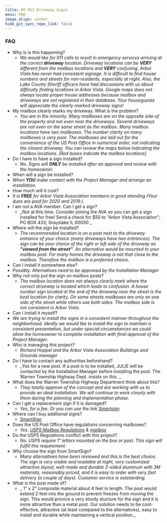 ```yaml
---
title: AV 911 Driveway Signs
menu: FAQ
image_align: center
hide_git_sync_repo_link: false
---
```

[SmartSign]: http://bit.ly/2TW2FLG

### FAQ

- Why is is this happening?
  - _We would like for 911 calls to result in emergency services arriving at the correct __driveway__ location.  Driveway locations can be __VERY__ different from the mailbox locations and __VERY__ confusing.  Arbor Vista has never had consistent signage.  It is difficult to find house numbers and streets for non-residents, especially at night.  Also, the Lake County Sheriff officers have had discussions with us about difficulty finding locations in Arbor Vista.  Google maps does not always locate proper house addresses because mailbox and driveways are not registered in their database. Your houseguests will appreciate the clearly marked driveway signs!_
- My mailbox clearly marks my driveway.  What is the problem?
  - _You are in the minority.  Many mailboxes are on the opposite side of the property and not even near the driveways.  Several driveways are not even on the same street as the mailbox.  Many mailbox locations have two mailboxes. The number clarity on many mailboxes is very poor.  The mailboxes are laid out for the convenience of the US Post Office in numerical order, not indicating the closest driveway.  You can review the maps below indicating the mailbox locations. [Red boxes indicate the mailbox locations]_
- Do I have to have a sign installed?
  - _No. Signs will __ONLY__ be installed after an approval and review with the homeowner._ 
-  When will a sign be installed?
  - _When __YOU__ make contact with the Project Manager and arrange an installation._
-  How much will it cost?
  - _It is __FREE__ for Arbor Vista Association members in good standing (Your dues are paid for 2020 and 2019.)._ 
- I am not a AVA member.  Can I get a sign?
  - _Not at this time.  Consider joining the AVA so you can get a sign installed for free! Send a check for $50 to "Arbor Vista Association"; PO BOX 433; Grayslake IL 60030 _
-  Where will the sign be installed?
   - _The recommended location is on a post next to the driveway entrance of your choice (many driveways have two entrances). The sign can be your choice of the right or left side of the driveway as __"viewed from the street"__.  An alternative would be mounted to your mailbox post. For many homes the driveway is not that close to the mailbox.  Therefore the mailbox is a preferred choice._
-  Can I install it somewhere else?
  - _Possibly.  Alternatives need to be approved by the Installation Manager_
- Why not only put the sign on mailbox posts?
  - _The mailbox location does not always clearly mark where the correct driveway is located which leads to confusion.  A house number sign located at the end of the driveway near the street is the best location for clarity. On some streets mailboxes are only on one side of the street while others use both sides.  The mailbox side is not consistent in Arbor Vista._
-  Can I install it myself?
  - _We are trying to install the signs in a consistent manner throughout the neighborhood. Ideally we would like to install the sign to maintain a consistent presentation, but under special circumstances we could allow the homeowner to complete installation with final approval of the Project Manager._
- Who is managing this project?
  - _Richard Hoppel and the Arbor Vista Association Buildings and Grounds manager_
- Do I have to contact any authorities beforehand?
  - _Yes for a new post.  If a post is to be installed,  JULIE will be contacted by the Installation Manager before installing the post.  The Warren Township Highway Dept. insists on this. _
- What does the Warren Township Highway Department think about this?
  - _They totally approve of the concept and are working with us to provide an ideal installation.  We will continue to work closely with them during the planning and implementation phase._ 
- Can I get a replacement sign if it is damaged?
  - _Yes, for a fee. Or you can use the link [Smartsign]_
- Where can I buy additional signs?
  - _[SmartSign]_
- Does the US Post Office have regulations concerning mailboxes?
  - _Yes. [USPS Mailbox Regulations](https://www.mailboss.com/guide-usps-mailbox-regulations/) & [mailbox](https://www.usps.com/manage/mailboxes.htm)_
- Do the USPS Regulations conflict with this project?
  - _No.  USPS require 1" letters mounted on the box or post.  This sign will fulfill this requirement._
- Why choose the sign from SmartSign?
  - _Many alternatives have been reviewed and this is the best choice.  The sign is very visible and readable at night, very customized attractive layout, well-made and durable 2-sided aluminum with 3M materials, reasonably priced, and it is easy to order with very fast delivery (a couple of days).  Customer service is outstanding._ 
- What is the post made of?
  - _ 1" x 2" composite material about 4 feet in length.  The post would extend 2 feet into the ground to prevent freezes from moving the sign. This would provice a very sturdy stucture for the sign and it is more attractive than a metal post. Our solution needs to be cost-effective, attractive (at least compared to the alternatives), easy to install and durable while maintaining a vertical position._
